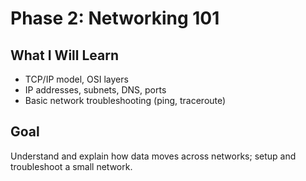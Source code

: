 # Phase 2: Networking 101

## What I Will Learn
- TCP/IP model, OSI layers
- IP addresses, subnets, DNS, ports
- Basic network troubleshooting (ping, traceroute)

## Goal
Understand and explain how data moves across networks; setup and troubleshoot a small network.